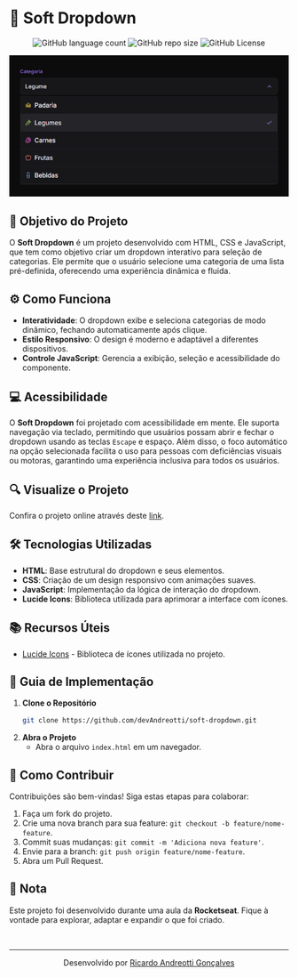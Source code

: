 <!-- Projeto Finalizado -->
# 🔽 Soft Dropdown
<p align="center">
  <!-- Contador de linguagens do GitHub -->
  <img alt="GitHub language count" src="https://img.shields.io/github/languages/count/devAndreotti/soft-dropdown?color=FFF&labelColor=635184&style=flat-square">
  <!-- Tamanho do repositório no GitHub -->
  <img alt="GitHub repo size" src="https://img.shields.io/github/repo-size/devAndreotti/soft-dropdown?color=FFF&labelColor=635184&style=flat-square">
  <!-- Licença do GitHub -->
  <img alt="GitHub License" src="https://img.shields.io/github/license/devAndreotti/devAndreotti?color=FFF&labelColor=635184&style=flat-square">
</p>

<div align="center">
  <img src="./drop.png" alt="Dropdown Banner"/>
</div>

## 🎯 Objetivo do Projeto
O **Soft Dropdown** é um projeto desenvolvido com HTML, CSS e JavaScript, que tem como objetivo criar um dropdown interativo para seleção de categorias. Ele permite que o usuário selecione uma categoria de uma lista pré-definida, oferecendo uma experiência dinâmica e fluida.

## ⚙️ Como Funciona
- **Interatividade**: O dropdown exibe e seleciona categorias de modo dinâmico, fechando automaticamente após clique.
- **Estilo Responsivo**: O design é moderno e adaptável a diferentes dispositivos.
- **Controle JavaScript**: Gerencia a exibição, seleção e acessibilidade do componente.

## 💻 Acessibilidade
O **Soft Dropdown** foi projetado com acessibilidade em mente. Ele suporta navegação via teclado, permitindo que usuários possam abrir e fechar o dropdown usando as teclas `Escape` e espaço. Além disso, o foco automático na opção selecionada facilita o uso para pessoas com deficiências visuais ou motoras, garantindo uma experiência inclusiva para todos os usuários.

## 🔍 Visualize o Projeto
Confira o projeto online através deste [link](https://devandreotti.github.io/soft-dropdown/).

## 🛠 Tecnologias Utilizadas
- **HTML**: Base estrutural do dropdown e seus elementos.
- **CSS**: Criação de um design responsivo com animações suaves.
- **JavaScript**: Implementação da lógica de interação do dropdown.
- **Lucide Icons**: Biblioteca utilizada para aprimorar a interface com ícones.

## 📚 Recursos Úteis
- [Lucide Icons](https://lucide.dev) - Biblioteca de ícones utilizada no projeto.

## 🧭 Guia de Implementação
1. **Clone o Repositório**
   ```bash
   git clone https://github.com/devAndreotti/soft-dropdown.git
   ```
2. **Abra o Projeto**
   - Abra o arquivo `index.html` em um navegador.

## 💪 Como Contribuir
Contribuições são bem-vindas! Siga estas etapas para colaborar:
1. Faça um fork do projeto.
2. Crie uma nova branch para sua feature: `git checkout -b feature/nome-feature`.
3. Commit suas mudanças: `git commit -m 'Adiciona nova feature'`.
4. Envie para a branch: `git push origin feature/nome-feature`.
5. Abra um Pull Request.

## 📝 Nota
Este projeto foi desenvolvido durante uma aula da **Rocketseat**. Fique à vontade para explorar, adaptar e expandir o que foi criado.

<br>

---
<p align="center"> Desenvolvido por <a href="https://github.com/devAndreotti">Ricardo Andreotti Gonçalves</a> </p>
